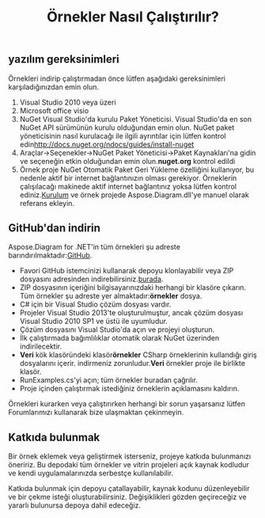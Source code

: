 ﻿---
title: Örnekler Nasıl Çalıştırılır?
type: docs
weight: 80
url: /tr/net/how-to-run-the-examples/
description: Bu sayfada Aspose.Diagram kitaplığı örneklerinin nasıl çalıştırılacağı açıklanmaktadır.
---
## **yazılım gereksinimleri**
Örnekleri indirip çalıştırmadan önce lütfen aşağıdaki gereksinimleri karşıladığınızdan emin olun.

1. Visual Studio 2010 veya üzeri
1. Microsoft office visio
1.  NuGet Visual Studio'da kurulu Paket Yöneticisi. Visual Studio'da en son NuGet API sürümünün kurulu olduğundan emin olun. NuGet paket yöneticisinin nasıl kurulacağı ile ilgili ayrıntılar için lütfen kontrol edin<http://docs.nuget.org/ndocs/guides/install-nuget>
1.  Araçlar->Seçenekler->NuGet Paket Yöneticisi->Paket Kaynakları'na gidin ve seçeneğin etkin olduğundan emin olun.**nuget.org** kontrol edildi
1.  Örnek proje NuGet Otomatik Paket Geri Yükleme özelliğini kullanıyor, bu nedenle aktif bir internet bağlantınızın olması gerekiyor. Örneklerin çalışılacağı makinede aktif internet bağlantınız yoksa lütfen kontrol ediniz.[Kurulum](/diagram/tr/net/installation/) ve örnek projede Aspose.Diagram.dll'ye manuel olarak referans ekleyin.
## **GitHub'dan indirin**
 Aspose.Diagram for .NET'in tüm örnekleri şu adreste barındırılmaktadır:[GitHub](https://github.com/aspose-diagram/Aspose.Diagram-for-.NET).

-  Favori GitHub istemcinizi kullanarak depoyu klonlayabilir veya ZIP dosyasını adresinden indirebilirsiniz.[burada](https://github.com/aspose-diagram/Aspose.Diagram-for-.NET/archive/master.zip).
-  ZIP dosyasının içeriğini bilgisayarınızdaki herhangi bir klasöre çıkarın. Tüm örnekler şu adreste yer almaktadır:**örnekler** dosya.
- C# için bir Visual Studio çözüm dosyası vardır.
- Projeler Visual Studio 2013'te oluşturulmuştur, ancak çözüm dosyası Visual Studio 2010 SP1 ve üstü ile uyumludur.
- Çözüm dosyasını Visual Studio'da açın ve projeyi oluşturun.
- İlk çalıştırmada bağımlılıklar otomatik olarak NuGet üzerinden indirilecektir.
- **Veri** kök klasöründeki klasör**örnekler** CSharp örneklerinin kullandığı giriş dosyalarını içerir. indirmeniz zorunludur.**Veri** örnekler proje ile birlikte klasör.
- RunExamples.cs'yi açın; tüm örnekler buradan çağrılır.
- Proje içinden çalıştırmak istediğiniz örneklerin açıklamasını kaldırın.

Örnekleri kurarken veya çalıştırırken herhangi bir sorun yaşarsanız lütfen Forumlarımızı kullanarak bize ulaşmaktan çekinmeyin.
## **Katkıda bulunmak**
Bir örnek eklemek veya geliştirmek isterseniz, projeye katkıda bulunmanızı öneririz. Bu depodaki tüm örnekler ve vitrin projeleri açık kaynak kodludur ve kendi uygulamalarınızda serbestçe kullanılabilir.

Katkıda bulunmak için depoyu çatallayabilir, kaynak kodunu düzenleyebilir ve bir çekme isteği oluşturabilirsiniz. Değişiklikleri gözden geçireceğiz ve yararlı bulunursa depoya dahil edeceğiz.
